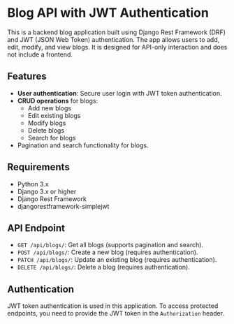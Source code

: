 # Blog API with JWT Authentication

This is a backend blog application built using Django Rest Framework (DRF) and JWT (JSON Web Token) authentication. The app allows users to add, edit, modify, and view blogs. It is designed for API-only interaction and does not include a frontend.

## Features

- **User authentication**: Secure user login with JWT token authentication.
- **CRUD operations** for blogs:
  - Add new blogs
  - Edit existing blogs
  - Modify blogs
  - Delete blogs
  - Search for blogs
- Pagination and search functionality for blogs.

## Requirements

- Python 3.x
- Django 3.x or higher
- Django Rest Framework
- djangorestframework-simplejwt

## API Endpoint
  - `GET /api/blogs/`: Get all blogs (supports pagination and search).
  - `POST /api/blogs/`: Create a new blog (requires authentication).
  - `PATCH /api/blogs/`: Update an existing blog (requires authentication).
  - `DELETE /api/blogs/`: Delete a blog (requires authentication).

## Authentication

JWT token authentication is used in this application. To access protected endpoints, you need to provide the JWT token in the `Authorization` header.

